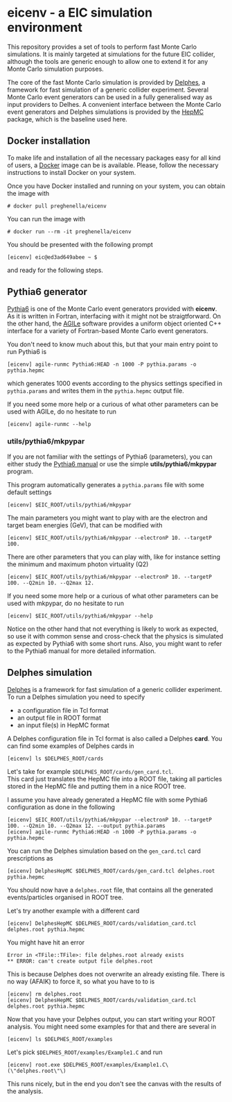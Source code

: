 # eicenv - a EIC simulation environment

This repository provides a set of tools to perform fast Monte Carlo simulations.
It is mainly targeted at simulations for the future EIC collider, although the tools are generic enough to allow one to extend it for any Monte Carlo simulation purposes.

The core of the fast Monte Carlo simulation is provided by [Delphes](https://cp3.irmp.ucl.ac.be/projects/delphes), a framework for fast simulation of a generic collider experiment. Several Monte Carlo event generators can be used in a fully generalised way as input providers to Delhes. A convenient interface between the Monte Carlo event generators and Delphes simulations is provided by the [HepMC](http://hepmc.web.cern.ch/hepmc/index.html) package, which is the baseline used here.

## Docker installation

To make life and installation of all the necessary packages easy for all kind of users, a [Docker](https://www.docker.com/) image can be is available. Please, follow the necessary instructions to install Docker on your system.

Once you have Docker installed and running on your system, you can obtain the image with  
```
# docker pull preghenella/eicenv
```

You can run the image with  
```
# docker run --rm -it preghenella/eicenv
```

You should be presented with the following prompt  
```
[eicenv] eic@ed3ad649abee ~ $
```
and ready for the following steps.

## Pythia6 generator

[Pythia6](https://pythiasix.hepforge.org/) is one of the Monte Carlo event generators provided with **eicenv**. As it is written in Fortran, interfacing with it might not be straigtforward. On the other hand, the [AGILe](https://agile.hepforge.org/) software provides a uniform object oriented C++ interface for a variety of Fortran-based Monte Carlo event generators.

You don't need to know much about this, but that your main entry point to run Pythia6 is  
```
[eicenv] agile-runmc Pythia6:HEAD -n 1000 -P pythia.params -o pythia.hepmc
```
which generates 1000 events according to the physics settings specified in `pythia.params` and writes them in the `pythia.hepmc` output file.

If you need some more help or a curious of what other parameters can be used with AGILe, do no hesitate to run  
```
[eicenv] agile-runmc --help
```

### utils/pythia6/mkpypar

If you are not familiar with the settings of Pythia6 (parameters), you can either study the [Pythia6 manual](https://arxiv.org/abs/hep-ph/0603175) or use the simple **utils/pythia6/mkpypar** program.

This program automatically generates a `pythia.params` file with some default settings  
```
[eicenv] $EIC_ROOT/utils/pythia6/mkpypar
```

The main parameters you might want to play with are the electron and target beam energies (GeV), that can be modified with  
```
[eicenv] $EIC_ROOT/utils/pythia6/mkpypar --electronP 10. --targetP 100.
```

There are other parameters that you can play with, like for instance setting the minimum and maximum photon virtuality (Q2)  
```
[eicenv] $EIC_ROOT/utils/pythia6/mkpypar --electronP 10. --targetP 100. --Q2min 10. --Q2max 12.
```

If you need some more help or a curious of what other parameters can be used with mkpypar, do no hesitate to run  
```
[eicenv] $EIC_ROOT/utils/pythia6/mkpypar --help
```

Notice on the other hand that not everything is likely to work as expected, so use it with common sense and cross-check that the physics is simulated as expected by Pythia6 with some short runs. Also, you might want to refer to the Pythia6 manual for more detailed information.

## Delphes simulation

[Delphes](https://cp3.irmp.ucl.ac.be/projects/delphes) is a framework for fast simulation of a generic collider experiment. To run a Delphes simulation you need to specify
* a configuration file in Tcl format
* an output file in ROOT format
* an input file(s) in HepMC format

A Delphes configuration file in Tcl format is also called a Delphes **card**. You can find some examples of Delphes cards in  
```
[eicenv] ls $DELPHES_ROOT/cards
```

Let's take for example `$DELPHES_ROOT/cards/gen_card.tcl`.  
This card just translates the HepMC file into a ROOT file, taking all particles stored in the HepMC file and putting them in a nice ROOT tree.

I assume you have already generated a HepMC file with some Pythia6 configuration as done in the following  
```
[eicenv] $EIC_ROOT/utils/pythia6/mkpypar --electronP 10. --targetP 100. --Q2min 10. --Q2max 12. --output pythia.params
[eicenv] agile-runmc Pythia6:HEAD -n 1000 -P pythia.params -o pythia.hepmc
```

You can run the Delphes simulation based on the `gen_card.tcl` card prescriptions as  
```
[eicenv] DelphesHepMC $DELPHES_ROOT/cards/gen_card.tcl delphes.root pythia.hepmc
```

You should now have a `delphes.root` file, that contains all the generated events/particles organised in ROOT tree.  

Let's try another example with a different card  
```
[eicenv] DelphesHepMC $DELPHES_ROOT/cards/validation_card.tcl delphes.root pythia.hepmc
```

You might have hit an error  
```
Error in <TFile::TFile>: file delphes.root already exists  
** ERROR: can't create output file delphes.root
```

This is because Delphes does not overwrite an already existing file. There is no way (AFAIK) to force it, so what you have to to is
```
[eicenv] rm delphes.root
[eicenv] DelphesHepMC $DELPHES_ROOT/cards/validation_card.tcl delphes.root pythia.hepmc
```

Now that you have your Delphes output, you can start writing your ROOT analysis. You might need some examples for that and there are several in 
```
[eicenv] ls $DELPHES_ROOT/examples
```

Let's pick `$DELPHES_ROOT/examples/Example1.C` and run
```
[eicenv] root.exe $DELPHES_ROOT/examples/Example1.C\(\"delphes.root\"\)
```

This runs nicely, but in the end you don't see the canvas with the results of the analysis. 

